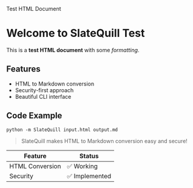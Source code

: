 Test HTML Document

 # Welcome to SlateQuill Test

This is a **test HTML document** with some *formatting*.

## Features

- HTML to Markdown conversion
- Security-first approach
- Beautiful CLI interface

## Code Example

```
python -m SlateQuill input.html output.md
```

>
> SlateQuill makes HTML to Markdown conversion easy and secure!
>
>
>

| Feature | Status |
| --- | --- |
| HTML Conversion | ✅ Working |
| Security | ✅ Implemented |